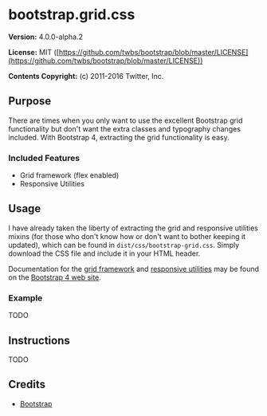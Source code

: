 # bootstrap.grid.css

**Version:** 4.0.0-alpha.2

**License:** MIT ([https://github.com/twbs/bootstrap/blob/master/LICENSE](https://github.com/twbs/bootstrap/blob/master/LICENSE))

**Contents Copyright:** (c) 2011-2016 Twitter, Inc.

## Purpose

There are times when you only want to use the excellent Bootstrap grid functionality but don't want the extra classes and typography changes included. With Bootstrap 4, extracting the grid functionality is easy.

### Included Features

* Grid framework (flex enabled)
* Responsive Utilities

## Usage

I have already taken the liberty of extracting the grid and responsive utilities mixins (for those who don't know how or don't want to bother keeping it updated), which can be found in `dist/css/bootstrap-grid.css`. Simply download the CSS file and include it in your HTML header.

Documentation for the [grid framework](http://v4-alpha.getbootstrap.com/layout/grid/) and [responsive utilities](http://v4-alpha.getbootstrap.com/layout/responsive-utilities/) may be found on the [Bootstrap 4 web site](http://v4-alpha.getbootstrap.com/).

### Example

TODO

## Instructions

TODO

## Credits

* [Bootstrap](http://getbootstrap.com)
